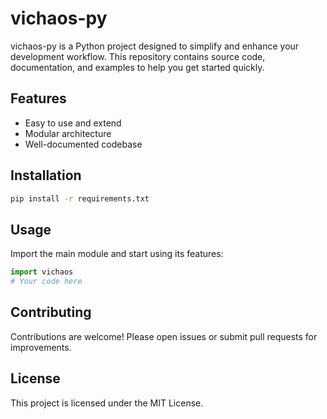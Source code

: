 # vichaos-py

vichaos-py is a Python project designed to simplify and enhance your development workflow. This repository contains source code, documentation, and examples to help you get started quickly.

## Features

- Easy to use and extend
- Modular architecture
- Well-documented codebase

## Installation

```bash
pip install -r requirements.txt
```

## Usage

Import the main module and start using its features:

```python
import vichaos
# Your code here
```

## Contributing

Contributions are welcome! Please open issues or submit pull requests for improvements.

## License

This project is licensed under the MIT License.
